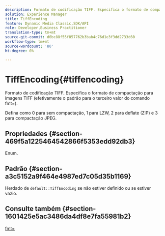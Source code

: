 ```yaml
---
description: Formato de codificação TIFF. Especifica o formato de compactação para imagens TIFF (efetivamente o padrão para o terceiro valor do comando fmt=).
solution: Experience Manager
title: TiffEncoding
feature: Dynamic Media Classic,SDK/API
role: Developer,Business Practitioner
translation-type: tm+mt
source-git-commit: d0bc88f55f857762b3bab4c76d1e3f3dd2733d60
workflow-type: tm+mt
source-wordcount: '80'
ht-degree: 0%

---
```



# TiffEncoding{#tiffencoding}

Formato de codificação TIFF. Especifica o formato de compactação para imagens TIFF (efetivamente o padrão para o terceiro valor do comando fmt=).

Defina como 0 para sem compactação, 1 para LZW, 2 para deflate (ZIP) e 3 para compactação JPEG.

## Propriedades {#section-469f5a1225464542866f5353edd92db3}

Enum.

## Padrão {#section-a3c5152a9f464e4987ed7c05d35b1169}

Herdado de `default::TiffEncoding` se não estiver definido ou se estiver vazio.

## Consulte também {#section-1601425e5ac3486da4df8e7fa55981b2}

[fmt=](../../../../../ir-api/http-protocol/image-rendering-api-ref/c-ir-http-protocol-ref/c-ir-http-protocol-command-reference/r-ir-fmt.md#reference-4c743f67d56b47c5b774fcc900ff758c)

